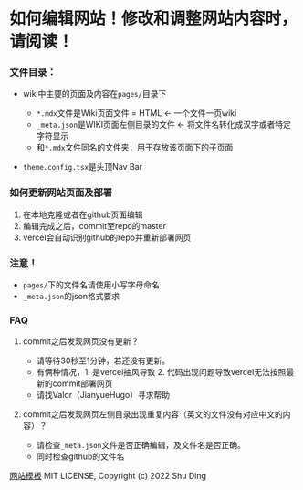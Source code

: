 # 如何编辑网站！修改和调整网站内容时，请阅读！

### 文件目录：
- wiki中主要的页面及内容在`pages/`目录下
    - `*.mdx`文件是Wiki页面文件 = HTML <- 一个文件一页wiki
    - `_meta.json`是WIKI页面左侧目录的文件 <- 将文件名转化成汉字或者特定字符显示
    - 和`*.mdx`文件同名的文件夹，用于存放该页面下的子页面

- `theme.config.tsx`是头顶Nav Bar

### 如何更新网站页面及部署
1. 在本地克隆或者在github页面编辑
2. 编辑完成之后，commit至repo的master
3. vercel会自动识别github的repo并重新部署网页

### 注意！
- `pages/`下的文件名请使用小写字母命名
- `_meta.json`的json格式要求

### FAQ
1. commit之后发现网页没有更新？
    - 请等待30秒至1分钟，若还没有更新。
    - 有俩种情况，1. 是vercel抽风导致 2. 代码出现问题导致vercel无法按照最新的commit部署网页 
    - 请找Valor（JianyueHugo）寻求帮助

2. commit之后发现网页左侧目录出现重复内容（英文的文件没有对应中文的内容）？
    - 请检查`_meta.json`文件是否正确编辑，及文件名是否正确。
    - 同时检查github的文件名

[网站模板](https://github.com/shuding/nextra-docs-template) MIT LICENSE, Copyright (c) 2022 Shu Ding
